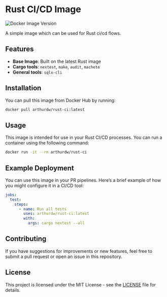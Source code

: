 # Rust CI/CD Image

![Docker Image Version](https://img.shields.io/badge/version-latest-blue.svg)

A simple image which can be used for Rust ci/cd flows.

## Features

- **Base Image**: Built on the latest Rust image
- **Cargo tools**: `nextest`, `make`, `audit`, `machete`
- **General tools**: `sqlx-cli`

## Installation

You can pull this image from Docker Hub by running:

```bash
docker pull arthurdw/rust-ci:latest
```

## Usage

This image is intended for use in your Rust CI/CD processes. You can run a
container using the following command:

```bash
docker run -it --rm arthurdw/rust-ci
```

## Example Deployment

You can use this image in your PR pipelines. Here’s a brief example of how you
might configure it in a CI/CD tool:

```yaml
jobs:
  test:
    steps:
      - name: Run all tests
        uses: arthurdw/rust-ci:latest
        with:
          args: cargo nextest --all
```

## Contributing

If you have suggestions for improvements or new features, feel free to submit a pull request or open an issue in this repository.

## License

This project is licensed under the MIT License - see the [LICENSE](LICENSE) file for details.
